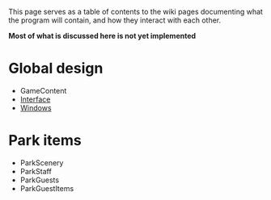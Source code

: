 This page serves as a table of contents to the wiki pages documenting what the program will contain, and how they interact with each other.

**Most of what is discussed here is not yet implemented**

# Global design #
  * GameContent
  * [Interface](Interface.md)
  * [Windows](Windows.md)

# Park items #
  * ParkScenery
  * ParkStaff
  * ParkGuests
  * ParkGuestItems